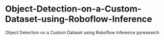 # Object-Detection-on-a-Custom-Dataset-using-Roboflow-Inference
Object Detection on a Custom Dataset using Roboflow Inference pyresearch

